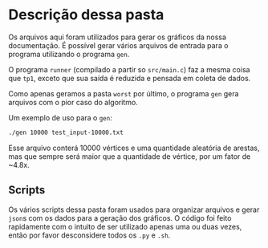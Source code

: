 # Descrição dessa pasta
Os arquivos aqui foram utilizados para gerar os gráficos da nossa documentação. É possível gerar vários arquivos de entrada para o programa utilizando o programa `gen`.

O programa `runner` (compilado a partir so `src/main.c`) faz a mesma coisa que `tp1`, exceto que sua saída é reduzida e pensada em coleta de dados.

Como apenas geramos a pasta `worst` por último, o programa `gen` gera arquivos com o pior caso do algoritmo.

Um exemplo de uso para o `gen`:
```sh
./gen 10000 test_input-10000.txt
```

Esse arquivo conterá 10000 vértices e uma quantidade aleatória de arestas, mas que sempre será maior que a quantidade de vértice, por um fator de ~4.8x.

## Scripts
Os vários scripts dessa pasta foram usados para organizar arquivos e gerar `json`s com os dados para a geração dos gráficos. O código foi feito rapidamente com o intuito de ser utilizado apenas uma ou duas vezes, então por favor desconsidere todos os `.py` e `.sh`.

